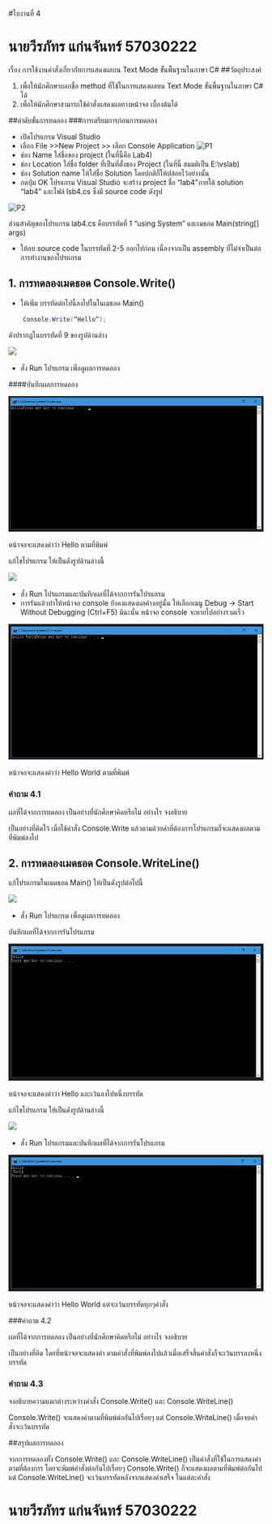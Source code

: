 #ใบงานที่ 4
# นายวีรภัทร	แก่นจันทร์	57030222
เรื่อง การใช้งานคำสั่งเกี่ยวกับการแสดงผลบน Text Mode ขั้นพื้นฐานในภาษา C#
##วัตถุประสงค์
1. เพื่อให้นักศึกษาบอกชื่อ method ที่ใช้ในการแสดงผลบน Text Mode ขั้นพื้นฐานในภาษา C# ได้
2. เพื่อให้นักศึกษาสามารถใช้คำสั่งแสดงผลทางหน้าจอ เบื้องต้นได้

##ลำดับขั้นการทดลอง
###การเตรียมการก่อนการทดลอง
  * เปิดโปรแกรม Visual Studio 
  *  เลือก File >>New Project >> เลือก Console Application 
![P1](https://github.com/Desktop-Programming-Lab-2559/LAB-04/blob/master/imgs/P1.png)
  *  ช่อง Name ใส่ชื่อของ project (ในที่นี้คือ Lab4)
  *  ช่อง Location ใส่ชื่อ folder ที่เป็นที่ตั้งของ Project (ในที่นี้ สมมติเป็น E:\vslab)
  *  ช่อง Solution name ให้ใส่ชื่อ Solution โดยปกติก็ให้ปล่อยไว้อย่างนั้น 
  *  กดปุ่ม OK โปรแกรม Visual Studio จะสร้าง project ชื่อ “lab4”ภายใต้ solution “lab4” และไฟล์ lsb4.cs ซึ่งมี source code ดังรูป 

![P2](https://github.com/Desktop-Programming-Lab-2559/LAB-04/blob/master/imgs/P2.png)

ส่วนสำคัญของโปรแกรม lab4.cs  คือบรรทัดที่ 1 “using System” และเมธอด Main(string[] args)


 *  ให้ลบ source code ในบรรทัดที่ 2-5 ออกไปก่อน เนื่องจากเป็น assembly ที่ไม่จำเป็นต่อการทำงานของโปรแกรม 

## 1. การทดลองเมดธอด Console.Write()
* ให้เพิ่ม บรรทัดต่อไปนี้ลงไปในในเมธอด Main()
```csharp 
    Console.Write(“Hello”);
```
ดังปรากฏในบรรทัดที่ 9 ของรูปด้านล่าง 

![](https://github.com/Desktop-Programming-Lab-2559/LAB-04/blob/master/imgs/P3.png)
 
 * สั่ง Run โปรแกรม เพื่อดูผลการทดลอง 

####บันทึกผลการทดลอง

![](https://github.com/weerapat1995/LAB-04/blob/master/imgs/4.1.png)

หน้าจอจะแสดงคำว่า Hello ตามที่พิมพ์

แก้ไขโปรแกรม ให้เป็นดังรูปด้านล่างนี้    

![](https://github.com/Desktop-Programming-Lab-2559/LAB-04/blob/master/imgs/P4.png)

 * สั่ง Run โปรแกรมและบันทึกผลที่ได้จากการรันโปรแกรม
 * การรันแล้วทำให้หน้าจอ console ยังคงแสดงผลค้างอยู่นั้น ให้เลือกเมนู Debug -> Start Without Debugging (Ctrl+F5) มิฉะนั้น หน้าจอ console จะหายไปอย่างรวดเร็ว
 
![](https://github.com/weerapat1995/LAB-04/blob/master/imgs/4.2.png)

หน้าจอจะแสดงคำว่า Hello World ตามที่พิมพ์

### คำถาม 4.1 

ผลที่ได้จากการทดลอง เป็นอย่างที่นักศึกษาคิดหรือไม่ อย่างไร  จงอธิบาย

เป็นอย่างที่คิดไว้ เมื่อใช้คำสั่ง Console.Write แล้วตามด้วยคำที่ต้องการโปรแกรมก็จะแสดงผลตามที่พิมพ์ลงไป 


## 2. การทดลองเมดธอด Console.WriteLine()

แก้โปรแกรมในเมดธอด Main() ให้เป็นดังรูปต่อไปนี้

![](https://github.com/Desktop-Programming-Lab-2559/LAB-04/blob/master/imgs/P5.png)

 * สั่ง Run โปรแกรม เพื่อดูผลการทดลอง 

บันทึกผลที่ได้จากการรันโปรแกรม

![](https://github.com/weerapat1995/LAB-04/blob/master/imgs/4.3.png)

หน้าจอจะแสดงคำว่า Hello และเว้นลงไปหนึ่งบรรทัด

แก้ไขโปรแกรม ให้เป็นดังรูปด้านล่างนี้

![](https://github.com/Desktop-Programming-Lab-2559/LAB-04/blob/master/imgs/P6.png)

 * สั่ง Run โปรแกรมและบันทึกผลที่ได้จากการรันโปรแกรม
 
![](https://github.com/weerapat1995/LAB-04/blob/master/imgs/4.4.png)

หน้าจอจะแสดงคำว่า Hello World แต่จะเว้นบรรทัดทุกๆคำสั่ง  

###คำถาม 4.2

ผลที่ได้จากการทดลอง เป็นอย่างที่นักศึกษาคิดหรือไม่ อย่างไร  จงอธิบาย

เป็นอย่างที่คิด โดยที่หน้าจอจะแสดงคำ ตามคำสั่งที่พิมพ์ลงไปแล้วเมื่อเสร็จสิ้นคำสั่งก็จะเว้นบรรลงหนึ่งบรรทัด

### คำถาม 4.3 

จงอธิบายความแตกต่างระหว่างคำสั่ง Console.Write() และ Console.WriteLine()

Console.Write() จะแสดงคำตามที่พิมพ์ต่อกันไปเรื่อยๆ แต่ Console.WriteLine() เมื่อจบคำสั่งจะเว้นบรรทัด

##สรุปผลการทดลอง

จากการทดลองทั้ง Console.Write() และ Console.WriteLine() เป็นคำสั่งที่ใช้ในการแสดงคำตามที่ต้องการ โดยจะพิมพ์คำสั่งต่อกันไปเรื่อยๆ Console.Write() ก็จะแสดงผลตามที่พิมพ์ต่อกันไป
แต่ Console.WriteLine() จะเว้นบรรทัดหลังจากแสดงคำเสร็จ ในแต่ละคำสั่ง

# นายวีรภัทร	แก่นจันทร์	57030222
